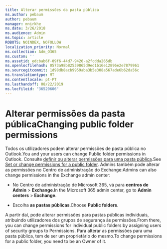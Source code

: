 ```yaml
---
title: Alterar permissões da pasta pública
ms.author: pebaum
author: pebaum
manager: mnirkhe
ms.date: 3/26/2018
ms.audience: Admin
ms.topic: article
ROBOTS: NOINDEX, NOFOLLOW
localization_priority: Normal
ms.collection: Adm_O365
ms.custom: ''
ms.assetid: edcbab6f-09f6-44d7-9426-a2fcdda265db
ms.openlocfilehash: 0573a98b82539865d9ed1b16e12896e2e7879961
ms.sourcegitcommit: 1d98db8acb9959aba3b5e308a567ade6b62da56c
ms.translationtype: MT
ms.contentlocale: pt-PT
ms.lasthandoff: 08/22/2019
ms.locfileid: "36520606"
---
```

# <a name="changing-public-folder-permissions"></a><span data-ttu-id="3f9ae-102">Alterar permissões da pasta pública</span><span class="sxs-lookup"><span data-stu-id="3f9ae-102">Changing public folder permissions</span></span>

<span data-ttu-id="3f9ae-103">Todos os utilizadores podem alterar permissões de pasta pública no Outlook.</span><span class="sxs-lookup"><span data-stu-id="3f9ae-103">You and your users can change Public folder permissions in Outlook.</span></span> <span data-ttu-id="3f9ae-104">Consulte [definir ou alterar permissões para uma pasta pública](https://support.office.com/article/set-or-change-permissions-for-a-public-folder-b2e0440c-7873-48ec-9ff2-b1a20b723005).</span><span class="sxs-lookup"><span data-stu-id="3f9ae-104">See [Set or change permissions for a public folder](https://support.office.com/article/set-or-change-permissions-for-a-public-folder-b2e0440c-7873-48ec-9ff2-b1a20b723005).</span></span> <span data-ttu-id="3f9ae-105">Admins também pode alterar as permissões no Centro de administração do Exchange:</span><span class="sxs-lookup"><span data-stu-id="3f9ae-105">Admins can also change permissions in the Exchange admin center:</span></span>
  
- <span data-ttu-id="3f9ae-106">No Centro de administração de Microsoft 365, vá para **centros de Admin** \> **Exchange**.</span><span class="sxs-lookup"><span data-stu-id="3f9ae-106">In the Microsoft 365 admin center, go to **Admin centers** \> **Exchange**.</span></span>
    
- <span data-ttu-id="3f9ae-107">Escolha **as pastas públicas**.</span><span class="sxs-lookup"><span data-stu-id="3f9ae-107">Choose **Public folders**.</span></span>
    
<span data-ttu-id="3f9ae-108">A partir daí, pode alterar permissões para pastas públicas individuais, atribuindo utilizadores dos grupos de segurança às permissões.</span><span class="sxs-lookup"><span data-stu-id="3f9ae-108">From there, you can change permissions for individual public folders by assigning users of security groups to Permissions.</span></span> <span data-ttu-id="3f9ae-109">Para alterar as permissões para uma pasta pública, tem de ser um proprietário do mesmo.</span><span class="sxs-lookup"><span data-stu-id="3f9ae-109">To change permissions for a public folder, you need to be an Owner of it.</span></span>
  

